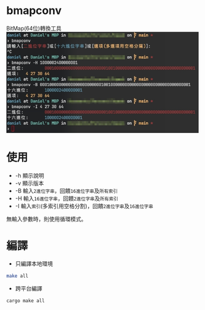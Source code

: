 # bmapconv
 BitMap(64位)轉換工具
![image](img/info.jpg)

# 使用
- -h 顯示說明
- -v 顯示版本
- -B <BinaryString> 輸入`2進位字串`，回饋`16進位字串`及`所有索引`
- -H <HexString> 輸入`16進位字串`，回饋`2進位字串`及`所有索引`
- -I <IndexesString> 輸入`索引`(多索引用空格分割)，回饋`2進位字串`及`16進位字串`

無輸入參數時，則使用循環模式。

# 編譯
- 只編譯本地環境
```bash
make all
```

- 跨平台編譯
```bash
cargo make all
```
